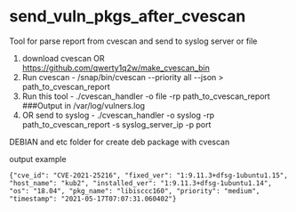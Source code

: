 # send_vuln_pkgs_after_cvescan

Tool for parse report from cvescan and send to syslog server or file

1) download cvescan OR https://github.com/qwerty1q2w/make_cvescan_bin
2) Run cvescan - /snap/bin/cvescan --priority all --json > path_to_cvescan_report
3) Run this tool - ./cvescan_handler -o file -rp path_to_cvescan_report ###Output in /var/log/vulners.log
4) OR send to syslog - ./cvescan_handler -o syslog -rp path_to_cvescan_report -s syslog_server_ip -p port

DEBIAN and etc folder for create deb package with cvescan




output example

```
{"cve_id": "CVE-2021-25216", "fixed_ver": "1:9.11.3+dfsg-1ubuntu1.15", "host_name": "kub2", "installed_ver": "1:9.11.3+dfsg-1ubuntu1.14", "os": "18.04", "pkg_name": "libisccc160", "priority": "medium", "timestamp": "2021-05-17T07:07:31.060402"}
```
